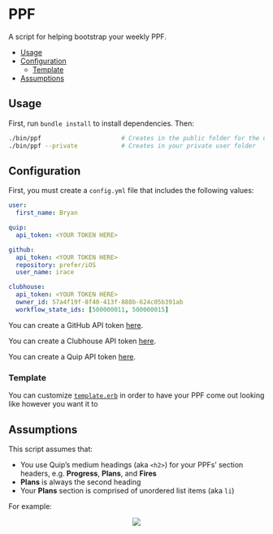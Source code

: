 # PPF

A script for helping bootstrap your weekly PPF.

- [Usage](#usage)
- [Configuration](#configuration)
	- [Template](#template)
- [Assumptions](#assumptions)

## Usage

First, run `bundle install` to install dependencies. Then:

```bash
./bin/ppf                      # Creates in the public folder for the upcoming week
./bin/ppf --private            # Creates in your private user folder
```

## Configuration

First, you must create a `config.yml` file that includes the following values:

```yaml
user:
  first_name: Bryan

quip:
  api_token: <YOUR TOKEN HERE>

github:
  api_token: <YOUR TOKEN HERE>
  repository: prefer/iOS
  user_name: irace

clubhouse:
  api_token: <YOUR TOKEN HERE>
  owner_id: 57a4f19f-8f40-413f-888b-624c05b391ab
  workflow_state_ids: [500000011, 500000015]
```

You can create a GitHub API token [here](https://github.com/settings/tokens).

You can create a Clubhouse API token [here](https://app.clubhouse.io/prefer/settings/account/api-tokens).

You can create a Quip API token [here](https://interface.quip.com/api/personal-token).

### Template

You can customize [`template.erb`](https://github.com/irace/ppf/blob/master/lib/template.erb) in order to have your PPF come out looking like however you want it to

## Assumptions

This script assumes that:

* You use Quip’s medium headings (aka `<h2>`) for your PPFs’ section headers, e.g. **Progress**, **Plans**, and **Fires**
* **Plans** is always the second heading
* Your **Plans** section is comprised of unordered list items (aka `li`)

For example:

<center><img src="https://cloud.githubusercontent.com/assets/399560/24564698/ccc69bf2-1620-11e7-80b7-fc584130e7ee.png"></center>
